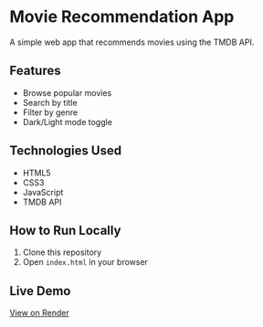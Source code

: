 # Movie Recommendation App

A simple web app that recommends movies using the TMDB API.

## Features
- Browse popular movies
- Search by title
- Filter by genre
- Dark/Light mode toggle

## Technologies Used
- HTML5
- CSS3
- JavaScript
- TMDB API

## How to Run Locally
1. Clone this repository
2. Open `index.html` in your browser

## Live Demo
[View on Render](https://your-render-url.onrender.com)
